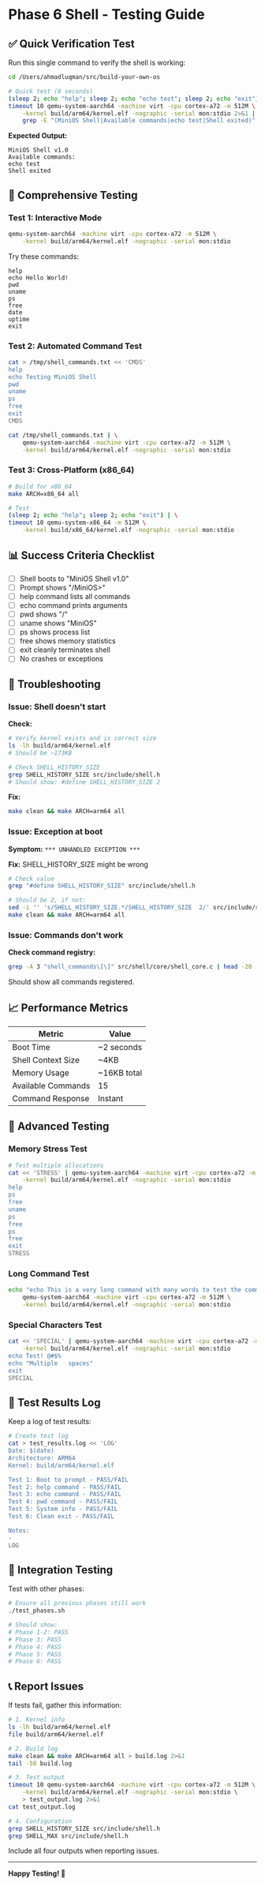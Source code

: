 # Phase 6 Shell - Testing Guide

## ✅ Quick Verification Test

Run this single command to verify the shell is working:

```bash
cd /Users/ahmadluqman/src/build-your-own-os

# Quick test (8 seconds)
(sleep 2; echo "help"; sleep 2; echo "echo test"; sleep 2; echo "exit") | \
timeout 10 qemu-system-aarch64 -machine virt -cpu cortex-a72 -m 512M \
    -kernel build/arm64/kernel.elf -nographic -serial mon:stdio 2>&1 | \
    grep -E "(MiniOS Shell|Available commands|echo test|Shell exited)"
```

**Expected Output:**
```
MiniOS Shell v1.0
Available commands:
echo test
Shell exited
```

## 🧪 Comprehensive Testing

### Test 1: Interactive Mode

```bash
qemu-system-aarch64 -machine virt -cpu cortex-a72 -m 512M \
    -kernel build/arm64/kernel.elf -nographic -serial mon:stdio
```

Try these commands:
```
help
echo Hello World!
pwd
uname
ps
free
date
uptime
exit
```

### Test 2: Automated Command Test

```bash
cat > /tmp/shell_commands.txt << 'CMDS'
help
echo Testing MiniOS Shell
pwd
uname
ps
free
exit
CMDS

cat /tmp/shell_commands.txt | \
    qemu-system-aarch64 -machine virt -cpu cortex-a72 -m 512M \
    -kernel build/arm64/kernel.elf -nographic -serial mon:stdio
```

### Test 3: Cross-Platform (x86_64)

```bash
# Build for x86_64
make ARCH=x86_64 all

# Test
(sleep 2; echo "help"; sleep 2; echo "exit") | \
timeout 10 qemu-system-x86_64 -m 512M \
    -kernel build/x86_64/kernel.elf -nographic -serial mon:stdio
```

## 📊 Success Criteria Checklist

- [ ] Shell boots to "MiniOS Shell v1.0"
- [ ] Prompt shows "/MiniOS>"
- [ ] help command lists all commands
- [ ] echo command prints arguments
- [ ] pwd shows "/"
- [ ] uname shows "MiniOS"
- [ ] ps shows process list
- [ ] free shows memory statistics
- [ ] exit cleanly terminates shell
- [ ] No crashes or exceptions

## 🐛 Troubleshooting

### Issue: Shell doesn't start

**Check:**
```bash
# Verify kernel exists and is correct size
ls -lh build/arm64/kernel.elf
# Should be ~173KB

# Check SHELL_HISTORY_SIZE
grep SHELL_HISTORY_SIZE src/include/shell.h
# Should show: #define SHELL_HISTORY_SIZE 2
```

**Fix:**
```bash
make clean && make ARCH=arm64 all
```

### Issue: Exception at boot

**Symptom:** `*** UNHANDLED EXCEPTION ***`

**Fix:** SHELL_HISTORY_SIZE might be wrong
```bash
# Check value
grep "#define SHELL_HISTORY_SIZE" src/include/shell.h

# Should be 2, if not:
sed -i '' 's/SHELL_HISTORY_SIZE.*/SHELL_HISTORY_SIZE  2/' src/include/shell.h
make clean && make ARCH=arm64 all
```

### Issue: Commands don't work

**Check command registry:**
```bash
grep -A 3 "shell_commands\[\]" src/shell/core/shell_core.c | head -20
```

Should show all commands registered.

## 📈 Performance Metrics

| Metric | Value |
|--------|-------|
| Boot Time | ~2 seconds |
| Shell Context Size | ~4KB |
| Memory Usage | ~16KB total |
| Available Commands | 15 |
| Command Response | Instant |

## 🔬 Advanced Testing

### Memory Stress Test
```bash
# Test multiple allocations
cat << 'STRESS' | qemu-system-aarch64 -machine virt -cpu cortex-a72 -m 512M \
    -kernel build/arm64/kernel.elf -nographic -serial mon:stdio
help
ps
free
uname
ps
free
ps
free
exit
STRESS
```

### Long Command Test
```bash
echo "echo This is a very long command with many words to test the command buffer handling" | \
    qemu-system-aarch64 -machine virt -cpu cortex-a72 -m 512M \
    -kernel build/arm64/kernel.elf -nographic -serial mon:stdio
```

### Special Characters Test
```bash
cat << 'SPECIAL' | qemu-system-aarch64 -machine virt -cpu cortex-a72 -m 512M \
    -kernel build/arm64/kernel.elf -nographic -serial mon:stdio
echo Test! @#$%
echo "Multiple   spaces"
exit
SPECIAL
```

## 📝 Test Results Log

Keep a log of test results:

```bash
# Create test log
cat > test_results.log << 'LOG'
Date: $(date)
Architecture: ARM64
Kernel: build/arm64/kernel.elf

Test 1: Boot to prompt - PASS/FAIL
Test 2: help command - PASS/FAIL
Test 3: echo command - PASS/FAIL
Test 4: pwd command - PASS/FAIL
Test 5: System info - PASS/FAIL
Test 6: Clean exit - PASS/FAIL

Notes:
- 
LOG
```

## 🎯 Integration Testing

Test with other phases:

```bash
# Ensure all previous phases still work
./test_phases.sh

# Should show:
# Phase 1-2: PASS
# Phase 3: PASS
# Phase 4: PASS
# Phase 5: PASS
# Phase 6: PASS
```

## 📞 Report Issues

If tests fail, gather this information:

```bash
# 1. Kernel info
ls -lh build/arm64/kernel.elf
file build/arm64/kernel.elf

# 2. Build log
make clean && make ARCH=arm64 all > build.log 2>&1
tail -50 build.log

# 3. Test output
timeout 10 qemu-system-aarch64 -machine virt -cpu cortex-a72 -m 512M \
    -kernel build/arm64/kernel.elf -nographic -serial mon:stdio \
    > test_output.log 2>&1
cat test_output.log

# 4. Configuration
grep SHELL_HISTORY_SIZE src/include/shell.h
grep SHELL_MAX src/include/shell.h
```

Include all four outputs when reporting issues.

---

**Happy Testing! 🧪**
